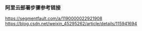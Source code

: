<!-- 安装connect-history-api-fallback中间件 -->

### 阿里云部署步骤参考链接
https://segmentfault.com/a/1190000022921908
https://blog.csdn.net/weixin_45295262/article/details/115941694